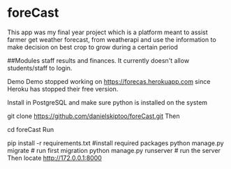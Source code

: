 # foreCast
This app was my final year project which is a platform meant to assist farmer get weather forecast, from weatherapi and use the information 
to make decision on best crop to grow during a certain period


##Modules
staff
results and
finances.
It currently doesn't allow students/staff to login.

Demo
Demo stopped working on https://forecas.herokuapp.com since Heroku has stopped their free version.


Install in PostgreSQL and make sure python is installed on the system

git clone https://github.com/danielskiptoo/foreCast.git
Then

cd foreCast
Run

pip install -r requirements.txt #install required packages
python manage.py migrate # run first migration
python manage.py runserver # run the server
Then locate http://172.0.0.1:8000

